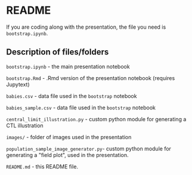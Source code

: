# README

If you are coding along with the presentation, the file you need is 
`bootstrap.ipynb`.

## Description of files/folders

`bootstrap.ipynb` - the main presentation notebook

`bootstrap.Rmd` - .Rmd version of the presentation notebook (requires Jupytext)

`babies.csv` - data file used in the `bootstrap` notebook

`babies_sample.csv` - data file used in the `bootstrap` notebook

`central_limit_illustration.py` - custom python module for generating a CTL 
illustration

`images/` - folder of images used in the presentation

`population_sample_image_generator.py`- custom python module for generating a 
"field plot", used in the presentation.

`README.md` - this README file.